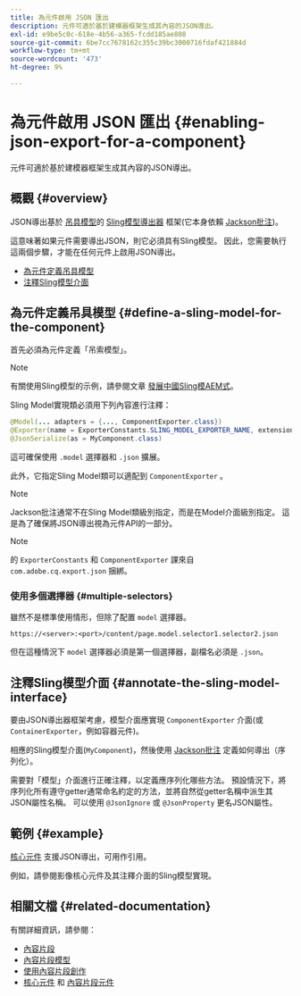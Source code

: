 ```yaml
---
title: 為元件啟用 JSON 匯出
description: 元件可適於基於建模器框架生成其內容的JSON導出。
exl-id: e9be5c0c-618e-4b56-a365-fcdd185ae808
source-git-commit: 6be7cc7678162c355c39bc3000716fdaf421884d
workflow-type: tm+mt
source-wordcount: '473'
ht-degree: 9%

---
```


# 為元件啟用 JSON 匯出 {#enabling-json-export-for-a-component}

元件可適於基於建模器框架生成其內容的JSON導出。

## 概觀 {#overview}

JSON導出基於 [吊具模型](https://sling.apache.org/documentation/bundles/models.html)的 [Sling模型導出器](https://sling.apache.org/documentation/bundles/models.html#exporter-framework-since-130) 框架(它本身依賴 [Jackson批注](https://github.com/FasterXML/jackson-annotations/wiki/Jackson-Annotations))。

這意味著如果元件需要導出JSON，則它必須具有Sling模型。 因此，您需要執行這兩個步驟，才能在任何元件上啟用JSON導出。

* [為元件定義吊具模型](#define-a-sling-model-for-the-component)
* [注釋Sling模型介面](#annotate-the-sling-model-interface)

## 為元件定義吊具模型 {#define-a-sling-model-for-the-component}

首先必須為元件定義「吊索模型」。

>[!NOTE]
>
>有關使用Sling模型的示例，請參閱文章 [發展中國Sling模AEM式](https://experienceleague.adobe.com/docs/experience-manager-learn/foundation/development/develop-sling-model-exporter.html)。

Sling Model實現類必須用下列內容進行注釋：

```java
@Model(... adapters = {..., ComponentExporter.class})
@Exporter(name = ExporterConstants.SLING_MODEL_EXPORTER_NAME, extensions = ExporterConstants.SLING_MODEL_EXTENSION)
@JsonSerialize(as = MyComponent.class)
```

這可確保使用 `.model` 選擇器和 `.json` 擴展。

此外，它指定Sling Model類可以適配到 `ComponentExporter` 。

>[!NOTE]
>
>Jackson批注通常不在Sling Model類級別指定，而是在Model介面級別指定。 這是為了確保將JSON導出視為元件API的一部分。

>[!NOTE]
>
>的 `ExporterConstants` 和 `ComponentExporter` 課來自 `com.adobe.cq.export.json` 捆綁。

### 使用多個選擇器 {#multiple-selectors}

雖然不是標準使用情形，但除了配置 `model` 選擇器。

```
https://<server>:<port>/content/page.model.selector1.selector2.json
```

但在這種情況下 `model` 選擇器必須是第一個選擇器，副檔名必須是 `.json`。

## 注釋Sling模型介面 {#annotate-the-sling-model-interface}

要由JSON導出器框架考慮，模型介面應實現 `ComponentExporter` 介面(或 `ContainerExporter`，例如容器元件)。

相應的Sling模型介面(`MyComponent`)，然後使用 [Jackson批注](https://github.com/FasterXML/jackson-annotations/wiki/Jackson-Annotations) 定義如何導出（序列化）。

需要對「模型」介面進行正確注釋，以定義應序列化哪些方法。 預設情況下，將序列化所有遵守getter通常命名約定的方法，並將自然從getter名稱中派生其JSON屬性名稱。 可以使用 `@JsonIgnore` 或 `@JsonProperty` 更名JSON屬性。

## 範例 {#example}

[核心元件](https://experienceleague.adobe.com/docs/experience-manager-core-components/using/introduction.html) 支援JSON導出，可用作引用。

例如，請參閱影像核心元件及其注釋介面的Sling模型實現。

## 相關文檔 {#related-documentation}

有關詳細資訊，請參閱：

* [內容片段](/help/sites-cloud/administering/content-fragments/content-fragments.md)
* [內容片段模型](/help/sites-cloud/administering/content-fragments/content-fragments-models.md)
* [使用內容片段創作](/help/sites-cloud/authoring/fundamentals/content-fragments.md)
* [核心元件](https://experienceleague.adobe.com/docs/experience-manager-core-components/using/introduction.html) 和 [內容片段元件](https://experienceleague.adobe.com/docs/experience-manager-core-components/using/components/content-fragment-component.html)
